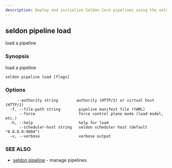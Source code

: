 ```yaml
---
description: Deploy and initialize Seldon Core pipelines using the seldon pipeline load CLI command. This command helps you load pipeline manifests, manage pipeline deployment in the control plane, and prepare data processing pipelines for execution in your Seldon Core environment.
---
```


## seldon pipeline load

load a pipeline

### Synopsis

load a pipeline

```
seldon pipeline load [flags]
```

### Options

```
     --authority string        authority (HTTP/2) or virtual host (HTTP/1)
  -f, --file-path string        pipeline manifest file (YAML)
      --force                   force control plane mode (load model, etc.)
  -h, --help                    help for load
      --scheduler-host string   seldon scheduler host (default "0.0.0.0:9004")
  -v, --verbose                 verbose output
```

### SEE ALSO

* [seldon pipeline](seldon_pipeline.md)	 - manage pipelines

